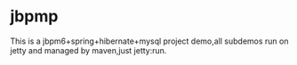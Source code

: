 # jbpmp
This is a jbpm6+spring+hibernate+mysql project demo,all subdemos run on jetty and managed by maven,just jetty:run.
